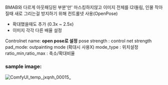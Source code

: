 BMAB와 다르게 아웃패딩된 부분'만' 마스킹하지않고 이미지 전체를 I2I돌림,
인물 작아질때 새로 그리는걸 방지하기 위해 컨트롤넷 사용(OpenPose)
+ 확대했을때도 추가 (0.3x ~ 2.5x)
+ 이미지 각각 다른 배율 설정



Controlnet name: **open pose로 설정**
pose strength : control net strength
pad_mode: outpainting mode (확대시 사용X)
mode_type : 위치설정
ratio_min,ratio_max : 축소/확대비율

### sample image:
![ComfyUI_temp_jxqnh_00015_](https://github.com/ThisisLandu/landu_outpainting/assets/36629328/d961dd12-d4d4-42e3-8299-a7f6c1165176)
